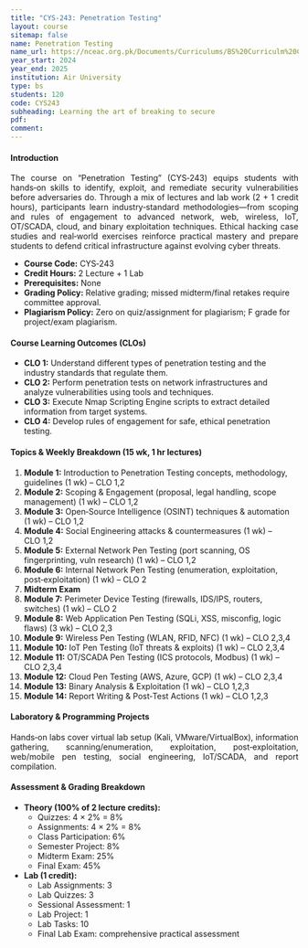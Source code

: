 ```yaml
---
title: "CYS-243: Penetration Testing"
layout: course
sitemap: false
name: Penetration Testing
name_url: https://nceac.org.pk/Documents/Curriculums/BS%20Curriculm%20Computing%20Disciplines-2023.pdf
year_start: 2024
year_end: 2025
institution: Air University
type: bs
students: 120
code: CYS243
subheading: Learning the art of breaking to secure
pdf: 
comment: 
---
```

#### Introduction
<!-- Course Description for “Penetration Testing” (CYS‑243) -->
<p align="justify">
The course on “Penetration Testing” (CYS‑243) equips students with hands‑on skills to identify, exploit, and remediate security vulnerabilities before adversaries do. Through a mix of lectures and lab work (2 + 1 credit hours), participants learn industry‑standard methodologies—from scoping and rules of engagement to advanced network, web, wireless, IoT, OT/SCADA, cloud, and binary exploitation techniques. Ethical hacking case studies and real‑world exercises reinforce practical mastery and prepare students to defend critical infrastructure against evolving cyber threats.
</p>

<ul>
  <li><strong>Course Code:</strong> CYS‑243</li>
  <li><strong>Credit Hours:</strong> 2 Lecture + 1 Lab</li>
  <li><strong>Prerequisites:</strong> None</li>
  <li><strong>Grading Policy:</strong> Relative grading; missed midterm/final retakes require committee approval.</li>
  <li><strong>Plagiarism Policy:</strong> Zero on quiz/assignment for plagiarism; F grade for project/exam plagiarism.</li>
</ul>

#### Course Learning Outcomes (CLOs)
<ul>
  <li><strong>CLO 1:</strong> Understand different types of penetration testing and the industry standards that regulate them.</li>
  <li><strong>CLO 2:</strong> Perform penetration tests on network infrastructures and analyze vulnerabilities using tools and techniques.</li>
  <li><strong>CLO 3:</strong> Execute Nmap Scripting Engine scripts to extract detailed information from target systems.</li>
  <li><strong>CLO 4:</strong> Develop rules of engagement for safe, ethical penetration testing.</li>
</ul>

#### Topics &amp; Weekly Breakdown (15 wk, 1 hr lectures)
<ol>
  <li><strong>Module 1:</strong> Introduction to Penetration Testing concepts, methodology, guidelines (1 wk) – CLO 1,2</li>
  <li><strong>Module 2:</strong> Scoping &amp; Engagement (proposal, legal handling, scope management) (1 wk) – CLO 1,2</li>
  <li><strong>Module 3:</strong> Open‑Source Intelligence (OSINT) techniques &amp; automation (1 wk) – CLO 1,2</li>
  <li><strong>Module 4:</strong> Social Engineering attacks &amp; countermeasures (1 wk) – CLO 1,2</li>
  <li><strong>Module 5:</strong> External Network Pen Testing (port scanning, OS fingerprinting, vuln research) (1 wk) – CLO 1,2</li>
  <li><strong>Module 6:</strong> Internal Network Pen Testing (enumeration, exploitation, post‑exploitation) (1 wk) – CLO 2</li>
  <li><strong>Midterm Exam</strong></li>
  <li><strong>Module 7:</strong> Perimeter Device Testing (firewalls, IDS/IPS, routers, switches) (1 wk) – CLO 2</li>
  <li><strong>Module 8:</strong> Web Application Pen Testing (SQLi, XSS, misconfig, logic flaws) (3 wk) – CLO 2,3</li>
  <li><strong>Module 9:</strong> Wireless Pen Testing (WLAN, RFID, NFC) (1 wk) – CLO 2,3,4</li>
  <li><strong>Module 10:</strong> IoT Pen Testing (IoT threats &amp; exploits) (1 wk) – CLO 2,3,4</li>
  <li><strong>Module 11:</strong> OT/SCADA Pen Testing (ICS protocols, Modbus) (1 wk) – CLO 2,3,4</li>
  <li><strong>Module 12:</strong> Cloud Pen Testing (AWS, Azure, GCP) (1 wk) – CLO 2,3,4</li>
  <li><strong>Module 13:</strong> Binary Analysis &amp; Exploitation (1 wk) – CLO 1,2,3</li>
  <li><strong>Module 14:</strong> Report Writing &amp; Post‑Test Actions (1 wk) – CLO 1,2,3</li>
</ol>

#### Laboratory &amp; Programming Projects
<p align="justify">
Hands‑on labs cover virtual lab setup (Kali, VMware/VirtualBox), information gathering, scanning/enumeration, exploitation, post‑exploitation, web/mobile pen testing, social engineering, IoT/SCADA, and report compilation.</p>

<h4>Assessment &amp; Grading Breakdown</h4>
<ul>
  <li><strong>Theory (100% of 2 lecture credits):</strong>
    <ul>
      <li>Quizzes: 4 × 2% = 8%</li>
      <li>Assignments: 4 × 2% = 8%</li>
      <li>Class Participation: 6%</li>
      <li>Semester Project: 8%</li>
      <li>Midterm Exam: 25%</li>
      <li>Final Exam: 45%</li>
    </ul>
  </li>
  <li><strong>Lab (1 credit):</strong>
    <ul>
      <li>Lab Assignments: 3</li>
      <li>Lab Quizzes: 3</li>
      <li>Sessional Assessment: 1</li>
      <li>Lab Project: 1</li>
      <li>Lab Tasks: 10</li>
      <li>Final Lab Exam: comprehensive practical assessment</li>
    </ul>
  </li>
</ul>
